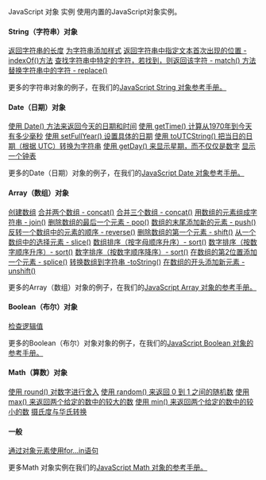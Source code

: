  JavaScript 对象 实例 
使用内置的JavaScript对象实例。

 
#### String（字符串）对象

 
[返回字符串的长度](http://www.w3cschool.cc/try/try.php?filename=tryjsref_length_string)
 [为字符串添加样式](http://www.w3cschool.cc/try/try.php?filename=tryjsref_str_style)
 [返回字符串中指定文本首次出现的位置 - indexOf()方法](http://www.w3cschool.cc/try/try.php?filename=tryjsref_indexof)
 [查找字符串中特定的字符，若找到，则返回该字符 - match() 方法](http://www.w3cschool.cc/try/try.php?filename=tryjsref_match)
 [替换字符串中的字符 - replace()](http://www.w3cschool.cc/try/try.php?filename=tryjsref_replace)
 

更多的字符串对象的例子，在我们的[JavaScript String 对象参考手册。](http://www.w3cschool.cc/jsref/jsref-obj-string.html)

 

#### Date（日期）对象

 
[使用 Date() 方法来返回今天的日期和时间](http://www.w3cschool.cc/try/try.php?filename=tryjsref_date)
 [使用 getTime() 计算从1970年到今天有多少毫秒](http://www.w3cschool.cc/try/try.php?filename=tryjsref_gettime)
 [使用 setFullYear() 设置具体的日期](http://www.w3cschool.cc/try/try.php?filename=tryjsref_setfullyear2)
 [使用 toUTCString() 把当日的日期（根据 UTC）转换为字符串](http://www.w3cschool.cc/try/try.php?filename=tryjsref_toutcstring)
 [使用 getDay() 来显示星期，而不仅仅是数字](http://www.w3cschool.cc/try/try.php?filename=tryjsref_date_weekday)
 [显示一个钟表](http://www.w3cschool.cc/try/try.php?filename=tryjs_timing_clock)
 

更多的Date（日期）对象的例子，在我们的[JavaScript Date 对象参考手册。](http://www.w3cschool.cc/jsref/jsref-obj-date.html)

 

#### Array（数组）对象

 
[创建数组](http://www.w3cschool.cc/try/try.php?filename=tryjs_array)
 [合并两个数组 - concat()](http://www.w3cschool.cc/try/try.php?filename=tryjsref_concat)
 [合并三个数组 - concat()](http://www.w3cschool.cc/try/try.php?filename=tryjsref_concat2)
 [用数组的元素组成字符串 - join()](http://www.w3cschool.cc/try/try.php?filename=tryjsref_join)
 [删除数组的最后一个元素 - pop()](http://www.w3cschool.cc/try/try.php?filename=tryjsref_pop)
 [数组的末尾添加新的元素 - push()](http://www.w3cschool.cc/try/try.php?filename=tryjsref_push)
 [反转一个数组中的元素的顺序 - reverse()](http://www.w3cschool.cc/try/try.php?filename=tryjsref_reverse)
 [删除数组的第一个元素 - shift()](http://www.w3cschool.cc/try/try.php?filename=tryjsref_shift)
 [从一个数组中的选择元素 - slice()](http://www.w3cschool.cc/try/try.php?filename=tryjsref_slice_array)
 [数组排序（按字母顺序升序）- sort()](http://www.w3cschool.cc/try/try.php?filename=tryjsref_sort)
 [数字排序（按数字顺序升序）- sort()](http://www.w3cschool.cc/try/try.php?filename=tryjsref_sort2)
 [数字排序（按数字顺序降序）- sort()](http://www.w3cschool.cc/try/try.php?filename=tryjsref_sort3)
 [在数组的第2位置添加一个元素 - splice()](http://www.w3cschool.cc/try/try.php?filename=tryjsref_splice)
 [转换数组到字符串 -toString()](http://www.w3cschool.cc/try/try.php?filename=tryjsref_tostring_array)
 [在数组的开头添加新元素 - unshift()](http://www.w3cschool.cc/try/try.php?filename=tryjsref_unshift)
 

更多的Array（数组）对象的例子，在我们的[JavaScript Array 对象的参考手册。](http://www.w3cschool.cc/jsref/jsref-obj-array.html)

 

#### Boolean（布尔）对象

 
[检查逻辑值](http://www.w3cschool.cc/try/try.php?filename=tryjs_boolean)
 

更多的Boolean（布尔）对象对象的例子，在我们的[JavaScript Boolean 对象的参考手册。](http://www.w3cschool.cc/jsref/jsref-obj-boolean.html)

 

#### Math（算数）对象

 
[使用 round() 对数字进行舍入](http://www.w3cschool.cc/try/try.php?filename=tryjsref_round)
 [使用 random() 来返回 0 到 1 之间的随机数](http://www.w3cschool.cc/try/try.php?filename=tryjsref_random)
 [使用 max() 来返回两个给定的数中的较大的数](http://www.w3cschool.cc/try/try.php?filename=tryjsref_max)
 [使用 min() 来返回两个给定的数中的较小的数](http://www.w3cschool.cc/try/try.php?filename=tryjsref_min)
 [摄氏度与华氏转换](http://www.w3cschool.cc/try/try.php?filename=tryjs_celsius)
 

#### 一般

 
[通过对象元素使用for...in语句](http://www.w3cschool.cc/try/try.php?filename=tryjs_object_for_in)
 

更多Math 对象实例在我们的[JavaScript Math 对象的参考手册。](http://www.w3cschool.cc/jsref/jsref-obj-math.html)

 


